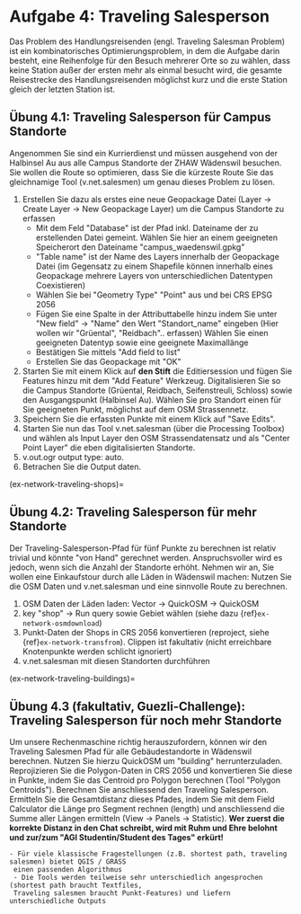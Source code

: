 # Aufgabe 4: Traveling Salesperson

Das Problem des Handlungsreisenden (engl. Traveling Salesman Problem) ist ein kombinatorisches Optimierungsproblem, in dem die Aufgabe darin besteht, eine Reihenfolge für den Besuch mehrerer Orte so zu wählen, dass keine Station außer der ersten mehr als einmal besucht wird, die gesamte Reisestrecke des Handlungsreisenden möglichst kurz und die erste Station gleich der letzten Station ist. 

## Übung 4.1: Traveling Salesperson für Campus Standorte

Angenommen Sie sind ein Kurrierdienst und müssen ausgehend von der Halbinsel Au aus alle Campus Standorte der ZHAW Wädenswil besuchen. Sie wollen die Route so optimieren, dass Sie die kürzeste Route Sie das gleichnamige Tool (v.net.salesmen) um genau dieses Problem zu lösen.

1. Erstellen Sie dazu als erstes eine neue Geopackage Datei (Layer -> Create Layer -> New Geopackage Layer) um die Campus Standorte zu erfassen
    - Mit dem Feld "Database" ist der Pfad inkl. Dateiname der zu erstellenden Datei gemeint. Wählen Sie hier an einem geeigneten Speicherort den Dateiname "campus_waedenswil.gpkg"
    - "Table name" ist der Name des Layers innerhalb der Geopackage Datei (im Gegensatz zu einem Shapefile können innerhalb eines Geopackage mehrere Layers von unterschiedlichen Datentypen Coexistieren)  
    - Wählen Sie bei "Geometry Type" "Point" aus und bei CRS EPSG 2056
    - Fügen Sie eine Spalte in der Attributtabelle hinzu indem Sie unter "New field" -> "Name" den Wert "Standort_name" eingeben (Hier wollen wir "Grüental", "Reidbach".. erfassen) Wählen Sie einen geeigneten Datentyp sowie eine geeignete Maximallänge
    - Bestätigen Sie mittels "Add field to list"
    - Erstellen Sie das Geopackage mit "OK"  
2. Starten Sie mit einem Klick auf **den Stift** die Editiersession und fügen Sie Features hinzu mit dem "Add Feature" Werkzeug. Digitalisieren Sie so die Campus Standorte (Grüental, Reidbach, Seifenstreuli, Schloss) sowie den Ausgangspunkt (Halbinsel Au). Wählen Sie pro Standort einen für Sie geeigneten Punkt, möglichst auf dem OSM Strassennetz.
3. Speichern Sie die erfassten Punkte mit einem Klick auf "Save Edits".
4. Starten Sie nun das Tool v.net.salesman (über die Processing Toolbox) und wählen als Input Layer den OSM Strassendatensatz und als "Center Point Layer" die eben digitalisierten Standorte.
5. v.out.ogr output type: auto.
6. Betrachen Sie die Output daten.

(ex-network-traveling-shops)=
## Übung 4.2: Traveling Salesperson für mehr Standorte

Der Traveling-Salesperson-Pfad für fünf Punkte zu berechnen ist relativ trivial und könnte "von Hand" gerechnet werden. Anspruchsvoller wird es jedoch, wenn sich die Anzahl der Standorte erhöht. Nehmen wir an, Sie wollen eine Einkaufstour durch alle Läden in Wädenswil machen: Nutzen Sie die OSM Daten und v.net.salesman und eine sinnvolle Route zu berechnen.  

1. OSM Daten der Läden laden: Vector -> QuickOSM -> QuickOSM
2. key "shop" -> Run query sowie Gebiet wählen (siehe dazu {ref}`ex-network-osmdownload`)
3. Punkt-Daten der Shops in CRS 2056 konvertieren (reproject, siehe {ref}`ex-network-transfrom`). Clippen ist fakultativ (nicht erreichbare Knotenpunkte werden schlicht ignoriert)
4. v.net.salesman mit diesen Standorten durchführen

(ex-network-traveling-buildings)=
## Übung 4.3 (fakultativ, Guezli-Challenge): Traveling Salesperson für noch mehr Standorte

Um unsere Rechenmaschine richtig herauszufordern, können wir den Traveling Salesmen Pfad für alle Gebäudestandorte in Wädenswil berechnen. Nutzen Sie hierzu QuickOSM um "building" herrunterzuladen. Reprojizieren Sie die Polygon-Daten in CRS 2056 und konvertieren Sie diese in Punkte, indem Sie das Centroid pro Polygon berechnen (Tool "Polygon Centroids"). Berechnen Sie anschliessend den Traveling Salesperson. Ermitteln Sie die Gesamtdistanz dieses Pfades, indem Sie mit dem Field Calculator die Länge pro Segment rechnen (length) und anschliessend die Summe aller Längen ermitteln (View -> Panels -> Statistic). **Wer zuerst die korrekte Distanz in den Chat schreibt, wird mit Ruhm und Ehre belohnt und zur/zum "AGI Studentin/Student des Tages" erkürt!**

```{note}
- Für viele klassische Fragestellungen (z.B. shortest path, traveling salesmen) bietet QGIS / GRASS 
 einen passenden Algorithmus
 - Die Tools werden teilweise sehr unterschiedlich angesprochen (shortest path braucht Textfiles,
 Traveling salesmen braucht Punkt-Features) und liefern unterschiedliche Outputs
```

